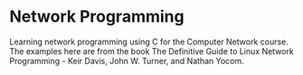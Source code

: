 # Network Programming

Learning network programming using C for the Computer Network course. The examples here are from the book The Definitive Guide to Linux Network Programming - Keir Davis, John W. Turner,
and Nathan Yocom. 
